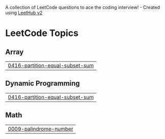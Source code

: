 A collection of LeetCode questions to ace the coding interview! - Created using [LeetHub v2](https://github.com/arunbhardwaj/LeetHub-2.0)
<!---LeetCode Topics Start-->
# LeetCode Topics
## Array
|  |
| ------- |
| [0416-partition-equal-subset-sum](https://github.com/NIJAI0/leetcode/tree/master/0416-partition-equal-subset-sum) |
## Dynamic Programming
|  |
| ------- |
| [0416-partition-equal-subset-sum](https://github.com/NIJAI0/leetcode/tree/master/0416-partition-equal-subset-sum) |
## Math
|  |
| ------- |
| [0009-palindrome-number](https://github.com/NIJAI0/leetcode/tree/master/0009-palindrome-number) |
<!---LeetCode Topics End-->
